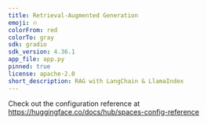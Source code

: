 ```yaml
---
title: Retrieval-Augmented Generation
emoji: 🔥
colorFrom: red
colorTo: gray
sdk: gradio
sdk_version: 4.36.1
app_file: app.py
pinned: true
license: apache-2.0
short_description: RAG with LangChain & LlamaIndex
---
```


Check out the configuration reference at https://huggingface.co/docs/hub/spaces-config-reference
